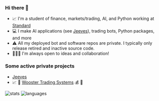 ### Hi there 👋

<!--
**preritdas/preritdas** is a ✨ _special_ ✨ repository because its `README.md` (this file) appears on your GitHub profile.

Here are some ideas to get you started:

- 🔭 I’m currently working on ...
- 🌱 I’m currently learning ...
- 👯 I’m looking to collaborate on ...
- 🤔 I’m looking for help with ...
- 💬 Ask me about ...
- 📫 How to reach me: ...
- 😄 Pronouns: ...
- ⚡ Fun fact: ...
-->

- 📈 I'm a student of finance, markets/trading, AI, and Python working at [Standard](https://standarddao.finance)
- 💻 I make AI applications (see [Jeeves](https://jeeves.preritdas.com)), trading bots, Python packages, and more
- :warning: All my deployed bot and software repos are private. I typically only release retired and inactive source code. 
- 🧑‍🤝‍🧑 I'm always open to ideas and collaboration!

### Some active private projects

- [Jeeves](https://jeeves.preritdas.com)
- :chart_with_upwards_trend: :robot: [Wooster Trading Systems](https://wooster.preritdas.com) :moneybag: :money_with_wings:

![stats](https://github-readme-stats.vercel.app/api?username=preritdas&count_private=True&show_icons=True&theme=tokyonight)
![languages](https://github-readme-stats.vercel.app/api/top-langs/?username=preritdas&hide=html)
